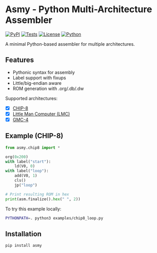 # Asmy - Python Multi-Architecture Assembler

[![PyPI](https://img.shields.io/pypi/v/asmy)](https://pypi.org/project/asmy/)
[![Tests](https://github.com/zserge/asmy/actions/workflows/test.yml/badge.svg)](https://github.com/zserge/asmy/actions)
[![License](https://img.shields.io/github/license/zserge/asmy)](LICENSE)
[![Python](https://img.shields.io/pypi/pyversions/asmy)](https://pypi.org/project/asmy/)

A minimal Python-based assembler for multiple architectures.

## Features

- Pythonic syntax for assembly
- Label support with fixups
- Little/big-endian aware
- ROM generation with .org/.db/.dw

Supported architectures:

- [x] [CHIP-8](https://en.wikipedia.org/wiki/CHIP-8)
- [x] [Little Man Computer (LMC)](https://en.wikipedia.org/wiki/Little_man_computer)
- [x] [GMC-4](https://en.wikipedia.org/wiki/GMC-4)

## Example (CHIP-8)

```python
from asmy.chip8 import *

org(0x200)
with label("start"):
    ld(V0, 0)
with label("loop"):
    add(V0, 1)
    cls()
    jp("loop")

# Print resulting ROM in hex
print(asm.finalize().hex(" ", 2))
```

To try this example locally:

```bash
PYTHONPATH=. python3 examples/chip8_loop.py
```

## Installation

```bash
pip install asmy
```
